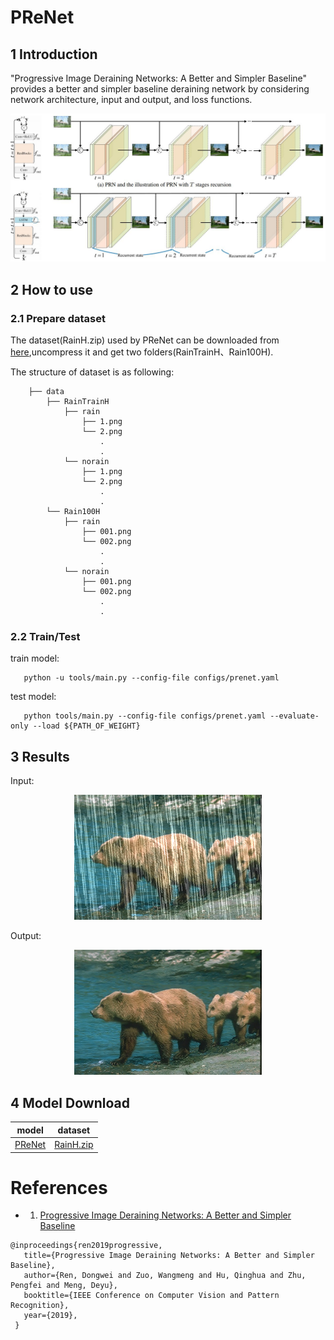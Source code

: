 # PReNet

## 1 Introduction
"Progressive Image Deraining Networks: A Better and Simpler Baseline" provides a better and simpler baseline deraining network by considering network architecture, input and output, and loss functions.

<div align="center">
    <img src="https://github.com/simonsLiang/PReNet_paddle/blob/main/data/net.jpg" width=800">
</div>

## 2 How to use

### 2.1 Prepare dataset

  The dataset(RainH.zip) used by PReNet can be downloaded from [here](https://pan.baidu.com/s/1_vxCatOV3sOA6Vkx1l23eA?pwd=vitu),uncompress it and get two folders(RainTrainH、Rain100H).

  The structure of dataset is as following:

```
    ├── data
        ├── RainTrainH
            ├── rain
                ├── 1.png
                └── 2.png
                    .
                    .
            └── norain
                ├── 1.png
                └── 2.png
                    .
                    .
        └── Rain100H
            ├── rain
                ├── 001.png
                └── 002.png
                    .
                    .
            └── norain
                ├── 001.png
                └── 002.png
                    .
                    .
```

### 2.2 Train/Test


  train model:
  ```
     python -u tools/main.py --config-file configs/prenet.yaml
  ```

  test model:
  ```
     python tools/main.py --config-file configs/prenet.yaml --evaluate-only --load ${PATH_OF_WEIGHT}
  ```

## 3 Results

Input:

<div align="center">
    <img src="https://github.com/simonsLiang/PReNet_paddle/blob/main/data/rain-001.png" width=300">
</div>

Output:

<div align="center">
    <img src="https://github.com/simonsLiang/PReNet_paddle/blob/main/data/derain-rain-001.png" width=300">
</div>

## 4 Model Download

| model | dataset |
|---|---|
| [PReNet](https://paddlegan.bj.bcebos.com/models/PReNet.pdparams)  | [RainH.zip](https://pan.baidu.com/s/1_vxCatOV3sOA6Vkx1l23eA?pwd=vitu) |





# References

- 1. [Progressive Image Deraining Networks: A Better and Simpler Baseline](https://arxiv.org/pdf/1901.09221v3.pdf)


```
@inproceedings{ren2019progressive,
   title={Progressive Image Deraining Networks: A Better and Simpler Baseline},
   author={Ren, Dongwei and Zuo, Wangmeng and Hu, Qinghua and Zhu, Pengfei and Meng, Deyu},
   booktitle={IEEE Conference on Computer Vision and Pattern Recognition},
   year={2019},
 }

